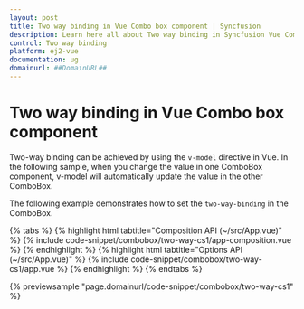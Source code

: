 ```yaml
---
layout: post
title: Two way binding in Vue Combo box component | Syncfusion
description: Learn here all about Two way binding in Syncfusion Vue Combo box component of Syncfusion Essential JS 2 and more.
control: Two way binding 
platform: ej2-vue
documentation: ug
domainurl: ##DomainURL##
---
```


# Two way binding in Vue Combo box component

Two-way binding can be achieved by using the `v-model` directive in Vue. In the following sample, when you change the value in one ComboBox component, v-model will automatically update the value in the other ComboBox.

The following example demonstrates how to set the `two-way-binding` in the ComboBox.

{% tabs %}
{% highlight html tabtitle="Composition API (~/src/App.vue)" %}
{% include code-snippet/combobox/two-way-cs1/app-composition.vue %}
{% endhighlight %}
{% highlight html tabtitle="Options API (~/src/App.vue)" %}
{% include code-snippet/combobox/two-way-cs1/app.vue %}
{% endhighlight %}
{% endtabs %}
        
{% previewsample "page.domainurl/code-snippet/combobox/two-way-cs1" %}